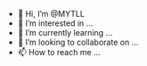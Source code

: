 - 👋 Hi, I’m @MYTLL
- 👀 I’m interested in ...
- 🌱 I’m currently learning ...
- 💞️ I’m looking to collaborate on ...
- 📫 How to reach me ...

<!---
MYTLL/MYTLL is a ✨ special ✨ repository because its `README.md` (this file) appears on your GitHub profile.
You can click the Preview link to take a look at your changes.
--->
